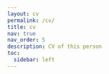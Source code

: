 ```yaml
---
layout: cv
permalink: /cv/
title: cv
nav: true
nav_order: 5
description: CV of this person
toc:
  sidebar: left
---
```

